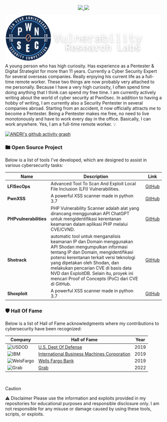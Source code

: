 <p align="center">
  <a href="https://skillicons.dev">
    <img src="https://skillicons.dev/icons?i=react,vite,vue,angular,flutter,dart,kotlin,materialui,css,sass,tailwind,javascript,nodejs,typescript,python,mysql,mongodb,firebase,gcp,docker,kubernetes,azure,aws,cloudflare,netlify,heroku,postman,appwrite,atom,rust" />
  </a>
    <a href="https://skillicons.dev">
    <img src="https://skillicons.dev/icons?i=github,githubactions,git,stackoverflow,devto,bots,vscode,idea,figma" />
  </a>
</p>


![](./68747470733a2f2f692e6962622e636f2f6b6750783731462f4461726b2d53696d706c652d4675747572652d4c696e6b65642d496e2d42616e6e65722d322e706e67.png)
</a>
A young person who has high curiosity. Has experience as a Pentester & Digital Strategist for more than 11 years. Currently a Cyber Security Expert for several overseas companies. Really enjoying his current life as a full-time remote worker. These two things are now probably very attached to me personally. Because I have a very high curiosity, I often spend time doing anything that I think can spend my free time. I am currently actively writing about the world of cyber security at Pwn0sec. In addition to having a hobby of writing, I am currently also a Security Pentester in several companies abroad. Starting from an accident, it now officially attracts me to become a Pentester. Being a Pentester makes me free, no need to live monotonously and have to work every day in the office. Basically, I can work anywhere. Yes, I am a full-time remote worker. 💡

[![ANDRI's github activity graph](https://github-readme-activity-graph.vercel.app/graph?username=andrisecops&bg_color=0d1117&color=878787&line=4c8ed9&point=878787&area=true&hide_border=true)](https://github.com/ashutosh00710/github-readme-activity-graph)

### 🖿 Open Source Project

Below is a list of tools I've developed, which are designed to assist in various cybersecurity tasks:

| Name | Description | Link |
|-----------|-------------|------|
| **LFISecOps** | Advanced Tool To Scan And Exploit Local File Inclusion (LFI) Vulnerabilities. | [GitHub](https://github.com/andrisecops/LFISec) |
| **PwnXSS** |A powerful XSS scanner made in python 3.7 | [GitHub](https://github.com/pwn0sec/PwnXSS.git) |
| **PHPvulnerabilities** |PHP Vulnerability Scanner adalah alat yang dirancang menggunakan API ChatGPT untuk mengidentifikasi kerentanan keamanan dalam aplikasi PHP melalui CVE/CVND. | [GitHub](https://github.com/andrisecops/PHPvulnerabilities) |
| **Shotrack** |automatic tool untuk menganalisis keamanan IP dan Domain menggunakan API Shodan mengumpulkan informasi tentang IP dan Domain, mengidentifikasi potensi kerentanan terkait versi teknologi yang dipetakan oleh Shodan, dan melakukan pencarian CVE di basis data NVD dan ExploitDB. Selain itu, proyek ini mencari Proof of Concepts (PoC) dari CVE di GitHub. | [GitHub](https://github.com/andrisecops/shotrack) |
| **Shoxploit** |A powerful XSS scanner made in python 3.7 | [GitHub](https://github.com/andrisecops/shoxploit) |

### 🛡️ Hall Of Fame

Below is a list of Hall of Fame acknowledgments where my contributions to cybersecurity have been recognized:

| Company | Hall of Fame | Year |
|---------|--------------|------|
| ![USDOD](https://img.shields.io/badge/-U.S.%20Dept%20Of%20Defense-blue?style=plastic&logo=ferrari&logoColor=white) | [U.S. Dept Of Defense](https://hackerone.com/deptofdefense/thanks/2019) | 2019 |
| ![IBM](https://img.shields.io/badge/-IBM-blue?style=plastic&logo=siemens&logoColor=white) | [International Business Machines Corporation](https://hackerone.com/ibm/thanks/2019) | 2019 |
| ![WelsFargo](https://img.shields.io/badge/-WelsFargo-brown?style=plastic&logo=WelsFargo&logoColor=white) | [Wells Fargo Bank](https://hackerone.com/wellsfargo/thanks/2019) | 2019 |
| ![Grab](https://img.shields.io/badge/-Grab-green?style=plastic&logo=Grab&logoColor=white) | [Grab](https://hackerone.com/grab/thanks/2022) | 2022 |


</br>

> [!CAUTION]
> ⚠️ Disclaimer
> Please use the information and exploits provided in my repositories for educational purposes and responsible disclosure only. I am not responsible for any misuse or damage caused by using these tools, scripts, or exploits.

</br>
